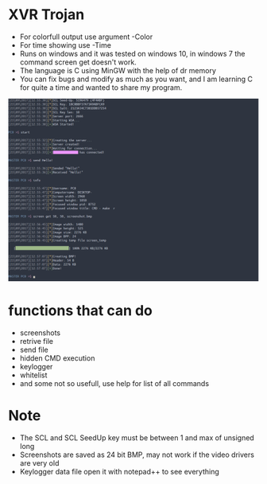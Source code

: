 # XVR Trojan
 - For colorfull output use argument -Color
 - For time showing use -Time
 - Runs on windows and it was tested on windows 10, in windows 7 the command screen get doesn't work.
 - The language is C using MinGW with the help of dr memory
 - You can fix bugs and modify as much as you want, and I am learning C for quite a time and wanted to share my program.
 
 ![Alt text](image.png?raw=true "Title")
 
 # functions that can do
 - screenshots
 - retrive file
 - send file
 - hidden CMD execution
 - keylogger
 - whitelist
 - and some not so usefull, use help for list of all commands

# Note
 - The SCL and SCL SeedUp key must be between 1 and max of unsigned long
 - Screenshots are saved as 24 bit BMP, may not work if the video drivers are very old
 - Keylogger data file open it with notepad++ to see everything
